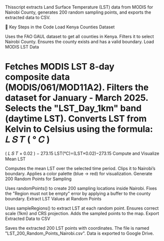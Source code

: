 Thisscript extracts Land Surface Temperature (LST) data from MODIS for Nairobi County, generates 200 random sampling points, and exports the extracted data to CSV.

🔹 Key Steps in the Code
Load Kenya Counties Dataset

Uses the FAO GAUL dataset to get all counties in Kenya.
Filters it to select Nairobi County.
Ensures the county exists and has a valid boundary.
Load MODIS LST Data

Fetches MODIS LST 8-day composite data (MODIS/061/MOD11A2).
Filters the dataset for January - March 2025.
Selects the "LST_Day_1km" band (daytime LST).
Converts LST from Kelvin to Celsius using the formula:
𝐿
𝑆
𝑇
(
°
𝐶
)
=
(
𝐿
𝑆
𝑇
×
0.02
)
−
273.15
LST(°C)=(LST×0.02)−273.15
Compute and Visualize Mean LST

Computes the mean LST over the selected time period.
Clips it to Nairobi’s boundary.
Applies a color palette (blue → red) for visualization.
Generate 200 Random Points for Sampling

Uses randomPoints() to create 200 sampling locations inside Nairobi.
Fixes the "Region must not be empty" error by applying a buffer to the county boundary.
Extract LST Values at Random Points

Uses sampleRegions() to extract LST at each random point.
Ensures correct scale (1km) and CRS projection.
Adds the sampled points to the map.
Export Extracted Data to CSV

Saves the extracted 200 LST points with coordinates.
The file is named "LST_200_Random_Points_Nairobi.csv".
Data is exported to Google Drive.

